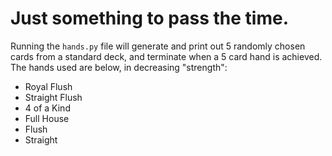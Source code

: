 # Just something to pass the time.

Running the `hands.py` file will generate and print out 5 randomly chosen cards 
from a standard deck, and terminate when a 5 card hand is achieved. The hands used
are below, in decreasing "strength":
* Royal Flush
* Straight Flush
* 4 of a Kind
* Full House
* Flush
* Straight